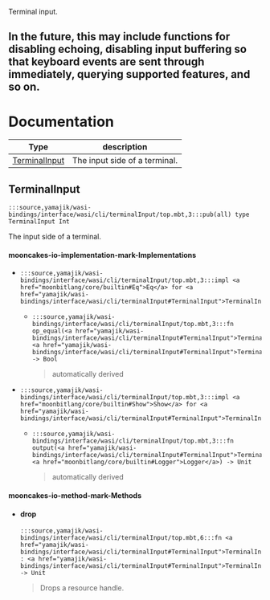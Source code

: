 Terminal input.

In the future, this may include functions for disabling echoing,
disabling input buffering so that keyboard events are sent through
immediately, querying supported features, and so on.
---
# Documentation
|Type|description|
|---|---|
|[TerminalInput](#TerminalInput)| The input side of a terminal.|

## TerminalInput

```moonbit
:::source,yamajik/wasi-bindings/interface/wasi/cli/terminalInput/top.mbt,3:::pub(all) type TerminalInput Int
```
 The input side of a terminal.

#### mooncakes-io-implementation-mark-Implementations
- ```moonbit
  :::source,yamajik/wasi-bindings/interface/wasi/cli/terminalInput/top.mbt,3:::impl <a href="moonbitlang/core/builtin#Eq">Eq</a> for <a href="yamajik/wasi-bindings/interface/wasi/cli/terminalInput#TerminalInput">TerminalInput</a>
  ```
  > 
  * ```moonbit
    :::source,yamajik/wasi-bindings/interface/wasi/cli/terminalInput/top.mbt,3:::fn op_equal(<a href="yamajik/wasi-bindings/interface/wasi/cli/terminalInput#TerminalInput">TerminalInput</a>, <a href="yamajik/wasi-bindings/interface/wasi/cli/terminalInput#TerminalInput">TerminalInput</a>) -> Bool
    ```
    > automatically derived
- ```moonbit
  :::source,yamajik/wasi-bindings/interface/wasi/cli/terminalInput/top.mbt,3:::impl <a href="moonbitlang/core/builtin#Show">Show</a> for <a href="yamajik/wasi-bindings/interface/wasi/cli/terminalInput#TerminalInput">TerminalInput</a>
  ```
  > 
  * ```moonbit
    :::source,yamajik/wasi-bindings/interface/wasi/cli/terminalInput/top.mbt,3:::fn output(<a href="yamajik/wasi-bindings/interface/wasi/cli/terminalInput#TerminalInput">TerminalInput</a>, <a href="moonbitlang/core/builtin#Logger">Logger</a>) -> Unit
    ```
    > automatically derived

#### mooncakes-io-method-mark-Methods
- #### drop
  ```moonbit
  :::source,yamajik/wasi-bindings/interface/wasi/cli/terminalInput/top.mbt,6:::fn <a href="yamajik/wasi-bindings/interface/wasi/cli/terminalInput#TerminalInput">TerminalInput</a>::drop(self : <a href="yamajik/wasi-bindings/interface/wasi/cli/terminalInput#TerminalInput">TerminalInput</a>) -> Unit
  ```
  >  Drops a resource handle.
